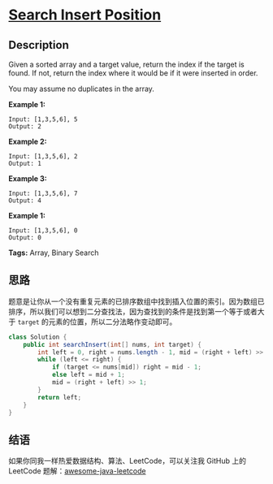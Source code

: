 # [Search Insert Position][title]

## Description

Given a sorted array and a target value, return the index if the target is found. If not, return the index where it would be if it were inserted in order.

You may assume no duplicates in the array.

**Example 1:**

```
Input: [1,3,5,6], 5
Output: 2
```

**Example 2:**

```
Input: [1,3,5,6], 2
Output: 1
```

**Example 3:**

```
Input: [1,3,5,6], 7
Output: 4
```

**Example 1:**

```
Input: [1,3,5,6], 0
Output: 0
```

**Tags:** Array, Binary Search


## 思路

题意是让你从一个没有重复元素的已排序数组中找到插入位置的索引。因为数组已排序，所以我们可以想到二分查找法，因为查找到的条件是找到第一个等于或者大于 `target` 的元素的位置，所以二分法略作变动即可。

```java
class Solution {
    public int searchInsert(int[] nums, int target) {
        int left = 0, right = nums.length - 1, mid = (right + left) >> 1;
        while (left <= right) {
            if (target <= nums[mid]) right = mid - 1;
            else left = mid + 1;
            mid = (right + left) >> 1;
        }
        return left;
    }
}
```


## 结语

如果你同我一样热爱数据结构、算法、LeetCode，可以关注我 GitHub 上的 LeetCode 题解：[awesome-java-leetcode][ajl]



[title]: https://leetcode.com/problems/search-insert-position
[ajl]: https://github.com/Blankj/awesome-java-leetcode
